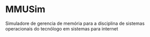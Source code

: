 # MMUSim
Simuladore de gerencia de memória para a disciplina de sistemas operacionais do tecnólogo em sistemas para internet
